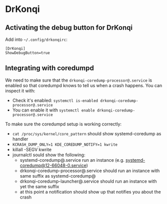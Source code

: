 <!--
    SPDX-License-Identifier: CC0-1.0
    SPDX-FileCopyrightText: 2021-2022 Harald Sitter <sitter@kde.org>
    SPDX-FileCopyrightText: 2021 Aleix Pol i Gonzalez <aleixpol@kde.org>
-->

# DrKonqi
## Activating the debug button for DrKonqi
Add into `~/.config/drkonqirc`:
```
[DrKonqi]
ShowDebugButton=true
```

## Integrating with coredumpd
We need to make sure that the `drkonqi-coredump-processor@.service` is enabled so that coredumpd knows to tell us when a crash happens. You can inspect it with:

* Check it's enabled: `systemctl is-enabled drkonqi-coredump-processor@.service`
* You can enable it with `systemctl enable drkonqi-coredump-processor@.service`

To make sure the coredumpd setup is working correctly:
* `cat /proc/sys/kernel/core_pattern` should show systemd-coredump as handler
* `KCRASH_DUMP_ONLY=1 KDE_COREDUMP_NOTIFY=1 kwrite`
* killall -SEGV kwrite
* journalctl sould show the following:
  * systemd-coredump@.service run an instance (e.g. systemd-coredump@12-66048-0.service)
  * drkonqi-coredump-processor@.service should run an instance with same suffix as systemd-coredump@
  * drkonqi-coredump-launcher@.service should run an instance with yet the same suffix
  * at this point a notification should show up that notifies you about the crash
